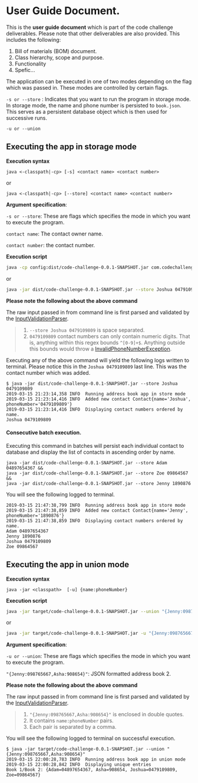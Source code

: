 User Guide Document.
==========================

This is the __user guide document__ which is part of the code challenge deliverables. Please note that other
deliverables are also provided. This includes the following:

1. Bill of materials (BOM) document.
1. Class hierarchy, scope and purpose.
1. Functionality
2. Spefic...


The application can be executed in one of two modes depending on the flag which was passed in.
These modes are controlled by certain flags.

`-s or --store` : Indicates that you want to run the program in storage mode. In storage mode, the name and phone number is
persisted to `book.json`. This serves as a persistent database object which is then used for successive runs.

`-u or --union`

Executing the app in storage mode
---------------------------------
__Execution syntax__

`java <-classpath|-cp> [-s] <contact name> <contact number>`

or

`java <-classpath|-cp> [--store] <contact name> <contact number>`

__Argument specification__:

`-s or --store`: These are flags which specifies the mode in which you want to execute the program.

`contact name`: The contact owner name.

`contact number`: the contact number.

__Execution script__
```bash
java -cp config:dist/code-challenge-0.0.1-SNAPSHOT.jar com.codechallenge.pwc.au.AddressBookAppCLI -s Joshua 0479109809
```

or

```bash
java -jar dist/code-challenge-0.0.1-SNAPSHOT.jar --store Joshua 0479109809
```


__Please note the following about the above command__

The raw input passed in from command line is first parsed and validated by the [InputValidationParser](src/main/java/com/codechallenge/pwc/au/components/InputValidationParser.java).
> 1. `--store Joshua 0479109809`  is space separated.
> 2. `0479109809` contact numbers can only contain numeric digits. That is, anything within this regex bounds `^[0-9]+$`. Anything outside this bounds would throw a [InvalidPhoneNumberException](src/main/java/com/codechallenge/pwc/au/exceptions/InvalidPhoneNumberException.java).



Executing any of the above command will yield the following logs written to terminal.
Please notice this in the `Joshua 0479109809` last line. This was the contact number which was added.

```
$ java -jar dist/code-challenge-0.0.1-SNAPSHOT.jar --store Joshua 0479109809
2019-03-15 21:23:14,358 INFO  Running address book app in store mode
2019-03-15 21:23:14,416 INFO  Added new contact Contact{name='Joshua', phoneNumber='0479109809'}
2019-03-15 21:23:14,416 INFO  Displaying contact numbers ordered by name.
Joshua 0479109809
```

#### Consecutive batch execution.

Executing this command in batches will persist each individual contact to database and display the list
of contacts in ascending order by name.

```
java -jar dist/code-challenge-0.0.1-SNAPSHOT.jar --store Adam 04897654367 &&
java -jar dist/code-challenge-0.0.1-SNAPSHOT.jar --store Zoe 09864567 &&
java -jar dist/code-challenge-0.0.1-SNAPSHOT.jar --store Jenny 1890876
```

You will see the following logged to terminal.
```
2019-03-15 21:47:38,799 INFO  Running address book app in store mode
2019-03-15 21:47:38,859 INFO  Added new contact Contact{name='Jenny', phoneNumber='1890876'}
2019-03-15 21:47:38,859 INFO  Displaying contact numbers ordered by name.
Adam 04897654367
Jenny 1890876
Joshua 0479109809
Zoe 09864567
```


Executing the app in union mode
-------------------------------
__Execution syntax__

`java -jar <classpath>  [-u] {name:phoneNumber}`

__Execution script__

```bash
java -jar target/code-challenge-0.0.1-SNAPSHOT.jar --union "{Jenny:098765667,Asha:908654}"
```

or

```bash
java -jar target/code-challenge-0.0.1-SNAPSHOT.jar -u "{Jenny:098765667,Asha:908654}"
```

__Argument specification__:

`-u or --union`: These are flags which specifies the mode in which you want to execute the program.

`"{Jenny:098765667,Asha:908654}"`: JSON formatted address book 2.

__Please note the following about the above command__

The raw input passed in from command line is first parsed and validated by the [InputValidationParser](src/main/java/com/codechallenge/pwc/au/components/InputValidationParser.java).
> 1. `"{Jenny:098765667,Asha:908654}"`  is enclosed in double quotes.
> 2. It contains `name:phoneNumber` pairs.
> 3. Each pair is separated by a comma.


You will see the following logged to terminal on successful execution.

```
$ java -jar target/code-challenge-0.0.1-SNAPSHOT.jar --union "{Jenny:098765667,Asha:908654}"
2019-03-15 22:00:28,783 INFO  Running address book app in union mode
2019-03-15 22:00:28,842 INFO  Displaying unique entries
Book 1/Book 2: {Adam=04897654367, Asha=908654, Joshua=0479109809, Zoe=09864567}

```

